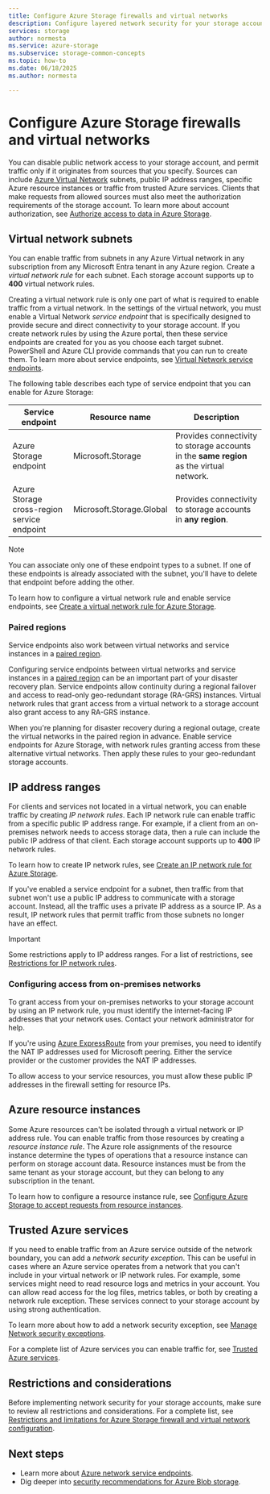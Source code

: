 ```yaml
---
title: Configure Azure Storage firewalls and virtual networks
description: Configure layered network security for your storage account by using the Azure Storage firewall.
services: storage
author: normesta
ms.service: azure-storage
ms.subservice: storage-common-concepts
ms.topic: how-to
ms.date: 06/18/2025
ms.author: normesta

---
```


# Configure Azure Storage firewalls and virtual networks

You can disable public network access to your storage account, and permit traffic only if it originates from sources that you specify. Sources can include [Azure Virtual Network](../../virtual-network/virtual-networks-overview.md) subnets, public IP address ranges, specific Azure resource instances or traffic from trusted Azure services. Clients that make requests from allowed sources must also meet the authorization requirements of the storage account. To learn more about account authorization, see [Authorize access to data in Azure Storage](../common/authorize-data-access.md).

<a id="grant-access-from-a-virtual-network"></a>
<a id="azure-storage-cross-region-service-endpoints"></a>

## Virtual network subnets

You can enable traffic from subnets in any Azure Virtual network in any subscription from any Microsoft Entra tenant in any Azure region. Create a *virtual network rule* for each subnet. Each storage account supports up to **400** virtual network rules.  

Creating a virtual network rule is only one part of what is required to enable traffic from a virtual network. In the settings of the virtual network, you must enable a Virtual Network *service endpoint* that is specifically designed to provide secure and direct connectivity to your storage account. If you create network rules by using the Azure portal, then these service endpoints are created for you as you choose each target subnet. PowerShell and Azure CLI provide commands that you can run to create them. To learn more about service endpoints, see [Virtual Network service endpoints](../../virtual-network/virtual-network-service-endpoints-overview.md). 

The following table describes each type of service endpoint that you can enable for Azure Storage:

| Service endpoint                            | Resource name            | Description                                                                              |
|---------------------------------------------|--------------------------|------------------------------------------------------------------------------------------|
| Azure Storage endpoint                      | Microsoft.Storage        | Provides connectivity to storage accounts in the **same region** as the virtual network. |
| Azure Storage cross-region service endpoint | Microsoft.Storage.Global | Provides connectivity to storage accounts in **any region**.                             |

> [!NOTE]
> You can associate only one of these endpoint types to a subnet. If one of these endpoints is already associated with the subnet, you'll have to delete that endpoint before adding the other. 

To learn how to configure a virtual network rule and enable service endpoints, see [Create a virtual network rule for Azure Storage](storage-network-security-virtual-networks.md).

<a id="grant-access-from-an-internet-ip-range"></a>
<a id="managing-ip-network-rules"></a>

### Paired regions

Service endpoints also work between virtual networks and service instances in a [paired region](../../best-practices-availability-paired-regions.md).

Configuring service endpoints between virtual networks and service instances in a [paired region](../../best-practices-availability-paired-regions.md) can be an important part of your disaster recovery plan. Service endpoints allow continuity during a regional failover and access to read-only geo-redundant storage (RA-GRS) instances. Virtual network rules that grant access from a virtual network to a storage account also grant access to any RA-GRS instance.

When you're planning for disaster recovery during a regional outage, create the virtual networks in the paired region in advance. Enable service endpoints for Azure Storage, with network rules granting access from these alternative virtual networks. Then apply these rules to your geo-redundant storage accounts.

## IP address ranges

For clients and services not located in a virtual network, you can enable traffic by creating *IP network rules*. Each IP network rule can enable traffic from a specific public IP address range. For example, if a client from an on-premises network needs to access storage data, then a rule can include the public IP address of that client. Each storage account supports up to **400** IP network rules. 

To learn how to create IP network rules, see [Create an IP network rule for Azure Storage](storage-network-security-ip-address-range.md).

If you've enabled a service endpoint for a subnet, then traffic from that subnet won't use a public IP address to communicate with a storage account. Instead, all the traffic uses a private IP address as a source IP. As a result, IP network rules that permit traffic from those subnets no longer have an effect.

> [!IMPORTANT]
> Some restrictions apply to IP address ranges. For a list of restrictions, see [Restrictions for IP network rules](storage-network-security-limitations.md#restrictions-for-ip-network-rules).

<a id="configuring-access-from-on-premises-networks"></a>

### Configuring access from on-premises networks

To grant access from your on-premises networks to your storage account by using an IP network rule, you must identify the internet-facing IP addresses that your network uses. Contact your network administrator for help.

If you're using [Azure ExpressRoute](../../expressroute/expressroute-introduction.md) from your premises, you need to identify the NAT IP addresses used for Microsoft peering. Either the service provider or the customer provides the NAT IP addresses.

To allow access to your service resources, you must allow these public IP addresses in the firewall setting for resource IPs.

<a id="grant-access-from-azure-resource-instances"></a>

## Azure resource instances

Some Azure resources can't be isolated through a virtual network or IP address rule. You can enable traffic from those resources by creating a *resource instance rule*. The Azure role assignments of the resource instance determine the types of operations that a resource instance can perform on storage account data. Resource instances must be from the same tenant as your storage account, but they can belong to any subscription in the tenant.

To learn how to configure a resource instance rule, see [Configure Azure Storage to accept requests from resource instances](storage-network-security-resource-instances.md).

<a id="grant-access-to-trusted-azure-services"></a>
<a id="manage-exceptions"></a>
<a id="trusted-microsoft-services"></a>
<a id="exceptions"></a>
<a id="trusted-access-based-on-system-assigned-managed-identity"></a>
<a id="trusted-access-based-on-a-managed-identity"></a>
<a id="trusted-access-for-resources-registered-in-your-microsoft-entra-tenant"></a>

## Trusted Azure services

If you need to enable traffic from an Azure service outside of the network boundary, you can add a *network security exception*. This can be useful in cases where an Azure service operates from a network that you can't include in your virtual network or IP network rules. For example, some services might need to read resource logs and metrics in your account. You can allow read access for the log files, metrics tables, or both by creating a network rule exception. These services connect to your storage account by using strong authentication.

To learn more about how to add a network security exception, see [Manage Network security exceptions](storage-network-security-manage-exceptions.md).

For a complete list of Azure services you can enable traffic for, see [Trusted Azure services](storage-network-security-trusted-azure-services.md).

## Restrictions and considerations

Before implementing network security for your storage accounts, make sure to review all restrictions and considerations. For a complete list, see [Restrictions and limitations for Azure Storage firewall and virtual network configuration](storage-network-security-limitations.md).

## Next steps

- Learn more about [Azure network service endpoints](../../virtual-network/virtual-network-service-endpoints-overview.md).
- Dig deeper into [security recommendations for Azure Blob storage](../blobs/security-recommendations.md).
